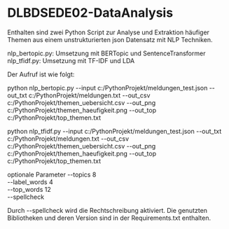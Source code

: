# DLBDSEDE02-DataAnalysis

Enthalten sind zwei Python Script zur Analyse und Extraktion häufiger Themen aus einem unstrukturierten json Datensatz mit NLP Techniken.

nlp_bertopic.py: Umsetzung mit BERTopic und SentenceTransformer
nlp_tfidf.py:    Umsetzung mit TF-IDF und LDA

Der Aufruf ist wie folgt:

python nlp_bertopic.py --input c:/PythonProjekt/meldungen_test.json --out_txt c:/PythonProjekt/meldungen.txt --out_csv c:/PythonProjekt/themen_uebersicht.csv --out_png c:/PythonProjekt/themen_haeufigkeit.png --out_top c:/PythonProjekt/top_themen.txt

python nlp_tfidf.py --input c:/PythonProjekt/meldungen_test.json --out_txt c:/PythonProjekt/meldungen.txt --out_csv c:/PythonProjekt/themen_uebersicht.csv --out_png c:/PythonProjekt/themen_haeufigkeit.png --out_top c:/PythonProjekt/top_themen.txt

 optionale Parameter 
  --topics 8                                        
  --label_words 4                                      
  --top_words 12                                       
  --spellcheck                                             

Durch --spellcheck wird die Rechtschreibung aktiviert.
Die genutzten Bibliotheken und deren Version sind in der Requirements.txt enthalten.

